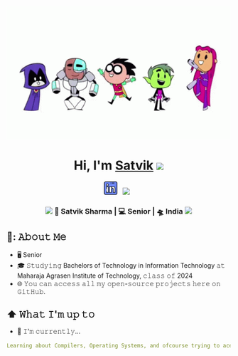 [<img src="https://raw.githubusercontent.com/satvik200/satvik200/master/intro.gif" width="1100" height="300" alt="👋 Hi there! I'm (Satvik Sharma)|https://satvik200.github.io)" title="👋 Hi there! I'm (Satvik Sharma)|https://satvik200.github.io/)"/>](https://satvik200.github.io/)

<div align="center">
   <h1>Hi, I'm <a href="">Satvik</a> <img src="https://media.giphy.com/media/hvRJCLFzcasrR4ia7z/giphy.gif" width="25px"> </h1>
</div>

<p align='center'>
  <a href="https://www.linkedin.com/in/satvik-sharma-70610b220"><img height="30" src="https://raw.githubusercontent.com/8bithemant/8bithemant/master/linkedin.png?raw=true"></a>&nbsp;&nbsp;
  <a href="https://www.facebook.com/satvik.sharma.77964/"><img height="30" src="https://avatars.githubusercontent.com/u/69631?s=200&v=4"></a>&nbsp;&nbsp;
</p>

<div align="center">
  <h3>
    <img src="https://media.giphy.com/media/WUlplcMpOCEmTGBtBW/giphy.gif" width="30"> 🙎 Satvik Sharma | 💻 Senior | 🛸 India <img src="https://media.giphy.com/media/WUlplcMpOCEmTGBtBW/giphy.gif" width="30">
  </h3>
</div>

## 📘: 𝙰𝚋𝚘𝚞𝚝 𝙼𝚎
- 🖥 Senior
- 🎓 𝚂𝚝𝚞𝚍𝚢𝚒𝚗𝚐 Bachelors of Technology in Information Technology 𝚊𝚝 Maharaja Agrasen Institute of Technology, 𝚌𝚕𝚊𝚜𝚜 𝚘𝚏 2024
- 🌐 𝚈𝚘𝚞 𝚌𝚊𝚗 𝚊𝚌𝚌𝚎𝚜𝚜 𝚊𝚕𝚕 𝚖𝚢 𝚘𝚙𝚎𝚗-𝚜𝚘𝚞𝚛𝚌𝚎 𝚙𝚛𝚘𝚓𝚎𝚌𝚝𝚜 𝚑𝚎𝚛𝚎 𝚘𝚗 𝙶𝚒𝚝𝙷𝚞𝚋.

## ⬆ 𝚆𝚑𝚊𝚝 𝙸'𝚖 𝚞𝚙 𝚝𝚘
- 🔨 𝙸'𝚖 𝚌𝚞𝚛𝚛𝚎𝚗𝚝𝚕𝚢...
```yaml
Learning about Compilers, Operating Systems, and ofcourse trying to ace my university exams.
```
